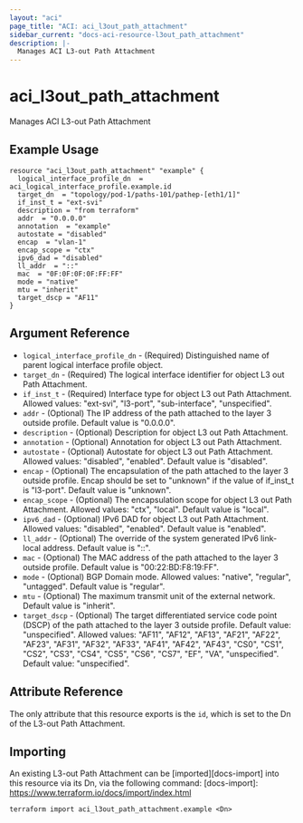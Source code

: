 ```yaml
---
layout: "aci"
page_title: "ACI: aci_l3out_path_attachment"
sidebar_current: "docs-aci-resource-l3out_path_attachment"
description: |-
  Manages ACI L3-out Path Attachment
---
```


# aci_l3out_path_attachment

Manages ACI L3-out Path Attachment

## Example Usage

```hcl
resource "aci_l3out_path_attachment" "example" {
  logical_interface_profile_dn  = aci_logical_interface_profile.example.id
  target_dn  = "topology/pod-1/paths-101/pathep-[eth1/1]"
  if_inst_t = "ext-svi"
  description = "from terraform"
  addr  = "0.0.0.0"
  annotation  = "example"
  autostate = "disabled"
  encap  = "vlan-1"
  encap_scope = "ctx"
  ipv6_dad = "disabled"
  ll_addr  = "::"
  mac  = "0F:0F:0F:0F:FF:FF"
  mode = "native"
  mtu = "inherit"
  target_dscp = "AF11"
}
```

## Argument Reference

- `logical_interface_profile_dn` - (Required) Distinguished name of parent logical interface profile object.
- `target_dn` - (Required) The logical interface identifier for object L3 out Path Attachment.
- `if_inst_t` - (Required) Interface type for object L3 out Path Attachment. Allowed values: "ext-svi", "l3-port", "sub-interface", "unspecified".
- `addr` - (Optional) The IP address of the path attached to the layer 3 outside profile. Default value is "0.0.0.0".
- `description` - (Optional) Description for object L3 out Path Attachment.
- `annotation` - (Optional) Annotation for object L3 out Path Attachment.
- `autostate` - (Optional) Autostate for object L3 out Path Attachment.
  Allowed values: "disabled", "enabled". Default value is "disabled".
- `encap` - (Optional) The encapsulation of the path attached to the layer 3 outside profile. Encap should be set to "unknown" if the value of if_inst_t is "l3-port". Default value is "unknown".
- `encap_scope` - (Optional) The encapsulation scope for object L3 out Path Attachment. Allowed values: "ctx", "local". Default value is "local".
- `ipv6_dad` - (Optional) IPv6 DAD for object L3 out Path Attachment.
  Allowed values: "disabled", "enabled". Default value is "enabled".
- `ll_addr` - (Optional) The override of the system generated IPv6 link-local address. Default value is "::".
- `mac` - (Optional) The MAC address of the path attached to the layer 3 outside profile. Default value is "00:22:BD:F8:19:FF".
- `mode` - (Optional) BGP Domain mode. Allowed values: "native", "regular", "untagged". Default value is "regular".
- `mtu` - (Optional) The maximum transmit unit of the external network. Default value is "inherit".
- `target_dscp` - (Optional) The target differentiated service code point (DSCP) of the path attached to the layer 3 outside profile. Default value: "unspecified". Allowed values: "AF11", "AF12", "AF13", "AF21", "AF22", "AF23", "AF31", "AF32", "AF33", "AF41", "AF42", "AF43", "CS0", "CS1", "CS2", "CS3", "CS4", "CS5", "CS6", "CS7", "EF", "VA", "unspecified". Default value: "unspecified".

## Attribute Reference

The only attribute that this resource exports is the `id`, which is set to the
Dn of the L3-out Path Attachment.

## Importing

An existing L3-out Path Attachment can be [imported][docs-import] into this resource via its Dn, via the following command:
[docs-import]: https://www.terraform.io/docs/import/index.html

```
terraform import aci_l3out_path_attachment.example <Dn>
```

